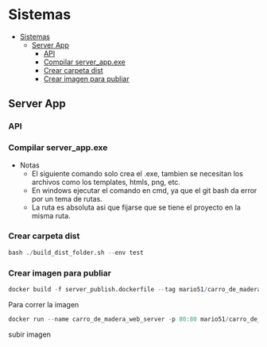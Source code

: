 # Sistemas

- [Sistemas](#sistemas)
  - [Server App](#server-app)
    - [API](#api)
    - [Compilar server_app.exe](#compilar-server_appexe)
    - [Crear carpeta dist](#crear-carpeta-dist)
    - [Crear imagen para publiar](#crear-imagen-para-publiar)

## Server App

### API

### Compilar server_app.exe

- Notas
  - El siguiente comando solo crea el .exe, tambien se necesitan los archivos como los templates,
    htmls, png, etc.
  - En windows ejecutar el comando en cmd, ya que el git bash da error por un tema de rutas.
  - La ruta es absoluta asi que fijarse que se tiene el proyecto en la misma ruta.

### Crear carpeta dist

```r
bash ./build_dist_folder.sh --env test
```

### Crear imagen para publiar

```r
docker build -f server_publish.dockerfile --tag mario51/carro_de_madera:0.0.3 .
```

Para correr la imagen

```r
docker run --name carro_de_madera_web_server -p 80:80 mario51/carro_de_madera:0.0.3
```

subir imagen

```r

```
